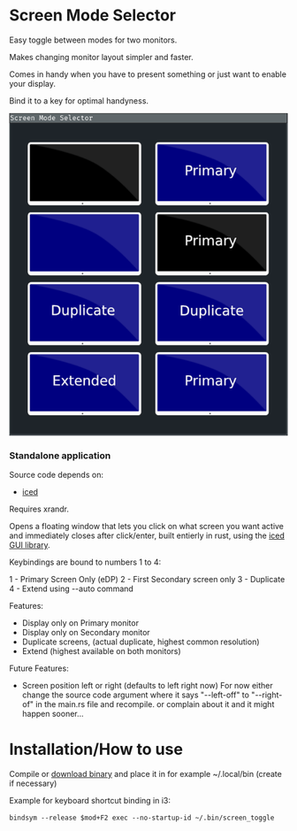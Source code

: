 # Screen Mode Selector

Easy toggle between modes for two monitors.

Makes changing monitor layout simpler and faster.

Comes in handy when you have to present something or just want to enable your display.

Bind it to a key for optimal handyness.


![](readme_assets/screenshot.png)
### Standalone application

Source code depends on:
- [iced](https://github.com/hecrj/iced)


Requires xrandr.


Opens a floating window that lets you click on what screen you want active and immediately closes after click/enter,
built entierly in rust, using the [iced GUI library](https://github.com/hecrj/iced).


Keybindings are bound to numbers 1 to 4:

1 - Primary Screen Only (eDP)
2 - First Secondary screen only
3 - Duplicate
4 - Extend using --auto command




Features:

- Display only on Primary monitor
- Display only on Secondary monitor
- Duplicate screens, (actual duplicate, highest common resolution)
- Extend (highest available on both monitors)

Future Features:
- Screen position left or right (defaults to left right now)
    For now either change the source code argument where it says "--left-off" to "--right-of" in the main.rs file and recompile.
    or complain about it and it might happen sooner...


# Installation/How to use

Compile or [download binary](https://github.com/ardijanr/screen-modes/releases/download/Beta/screen_mode) and place it in for example ~/.local/bin (create if necessary)


Example for keyboard shortcut binding in i3:

```
bindsym --release $mod+F2 exec --no-startup-id ~/.bin/screen_toggle
```
